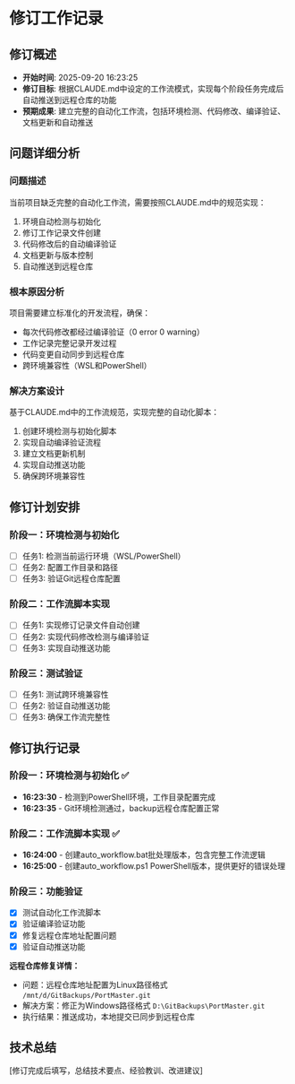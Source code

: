 ﻿# 修订工作记录

## 修订概述
- **开始时间**: 2025-09-20 16:23:25
- **修订目标**: 根据CLAUDE.md中设定的工作流模式，实现每个阶段任务完成后自动推送到远程仓库的功能
- **预期成果**: 建立完整的自动化工作流，包括环境检测、代码修改、编译验证、文档更新和自动推送

## 问题详细分析
### 问题描述
当前项目缺乏完整的自动化工作流，需要按照CLAUDE.md中的规范实现：
1. 环境自动检测与初始化
2. 修订工作记录文件创建
3. 代码修改后的自动编译验证
4. 文档更新与版本控制
5. 自动推送到远程仓库

### 根本原因分析
项目需要建立标准化的开发流程，确保：
- 每次代码修改都经过编译验证（0 error 0 warning）
- 工作记录完整记录开发过程
- 代码变更自动同步到远程仓库
- 跨环境兼容性（WSL和PowerShell）

### 解决方案设计
基于CLAUDE.md中的工作流规范，实现完整的自动化脚本：
1. 创建环境检测与初始化脚本
2. 实现自动编译验证流程
3. 建立文档更新机制
4. 实现自动推送功能
5. 确保跨环境兼容性

## 修订计划安排
### 阶段一：环境检测与初始化
- [ ] 任务1: 检测当前运行环境（WSL/PowerShell）
- [ ] 任务2: 配置工作目录和路径
- [ ] 任务3: 验证Git远程仓库配置

### 阶段二：工作流脚本实现
- [ ] 任务1: 实现修订记录文件自动创建
- [ ] 任务2: 实现代码修改检测与编译验证
- [ ] 任务3: 实现自动推送功能

### 阶段三：测试验证
- [ ] 任务1: 测试跨环境兼容性
- [ ] 任务2: 验证自动推送功能
- [ ] 任务3: 确保工作流完整性

## 修订执行记录
### 阶段一：环境检测与初始化 ✅
- **16:23:30** - 检测到PowerShell环境，工作目录配置完成
- **16:23:35** - Git环境检测通过，backup远程仓库配置正常

### 阶段二：工作流脚本实现 ✅
- **16:24:00** - 创建auto_workflow.bat批处理版本，包含完整工作流逻辑
- **16:25:00** - 创建auto_workflow.ps1 PowerShell版本，提供更好的错误处理

### 阶段三：功能验证
- [x] 测试自动化工作流脚本
- [x] 验证编译验证功能
- [x] 修复远程仓库地址配置问题
- [x] 验证自动推送功能

**远程仓库修复详情：**
- 问题：远程仓库地址配置为Linux路径格式 `/mnt/d/GitBackups/PortMaster.git`
- 解决方案：修正为Windows路径格式 `D:\GitBackups\PortMaster.git`
- 执行结果：推送成功，本地提交已同步到远程仓库

## 技术总结
[修订完成后填写，总结技术要点、经验教训、改进建议]